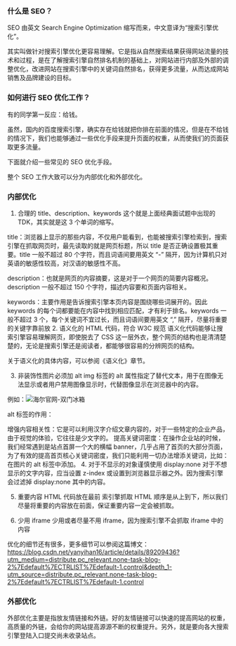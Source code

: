 ### 什么是 SEO？
SEO 由英文 Search Engine Optimization 缩写而来，中文意译为“搜索引擎优化”。

其实叫做针对搜索引擎优化更容易理解。它是指从自然搜索结果获得网站流量的技术和过程，是在了解搜索引擎自然排名机制的基础上，对网站进行内部及外部的调整优化，改进网站在搜索引擎中的关键词自然排名，获得更多流量，从而达成网站销售及品牌建设的目标。

### 如何进行 SEO 优化工作？
有的同学第一反应：给钱。

虽然，国内的百度搜索引擎，确实存在给钱就把你排在前面的情况，但是在不给钱的情况下，我们也能够通过一些优化手段来提升页面的权重，从而使我们的页面获取更多流量。

下面就介绍一些常见的 SEO 优化手段。

整个 SEO 工作大致可以分为内部优化和外部优化。

### 内部优化
1. 合理的 title、description、keywords
这个就是上面经典面试题中出现的 TDK，其实就是这 3 个单词的缩写。

title：浏览器上显示的那些内容，不仅用户能看到，也能被搜索引擎检索到，搜索引擎在抓取网页时，最先读取的就是网页标题，所以 title 是否正确设置极其重要。title 一般不超过 80 个字符，而且词语间要用英文 “-” 隔开，因为计算机只对英语的敏感性较高，对汉语的敏感性不高。

description：也就是网页的内容摘要，这是对于一个网页的简要内容概况。description 一般不超过 150 个字符，描述内容要和页面内容相关。

keywords：主要作用是告诉搜索引擎本页内容是围绕哪些词展开的。因此 keywords 的每个词都要能在内容中找到相应匹配，才有利于排名。keywords 一般不超过 3 个，每个关键词不宜过长，而且词语间要用英文 “,” 隔开，尽量将重要的关键字靠前放
2. 语义化的 HTML 代码，符合 W3C 规范
语义化代码能够让搜索引擎容易理解网页，即使脱去了 CSS 这一层外衣，整个网页的结构也是清清楚楚的，无论是搜索引擎还是阅读者，都能够很容易的分辨网页的结构。

关于语义化的具体内容，可以参阅《语义化》章节。

3. 非装饰性图片必须加 alt
img 标签的 alt 属性指定了替代文本，用于在图像无法显示或者用户禁用图像显示时，代替图像显示在浏览器中的内容。

例如：<img src="/xxx.jpg" alt="海尔官网-双门冰箱" />

alt 标签的作用：

增强内容相关性：它是可以利用汉字介绍文章内容的，对于一些特定的企业产品，由于视觉的体验，它往往是少文字的。
提高关键词密度：在操作企业站的时候，我们经常遇到是站点首屏一个大的横幅 banner，几乎占用了首页的大部分页面，为了有效的提高首页核心关键词密度，我们只能利用一切办法增添关键词，比如：在图片的 alt 标签中添加。
4. 对于不显示的对象谨慎使用 display:none
对于不想显示的文字内容，应当设置 z-index 或设置到浏览器显示器之外。因为搜索引擎会过滤掉 display:none 其中的内容。

5. 重要内容 HTML 代码放在最前
索引擎抓取 HTML 顺序是从上到下，所以我们尽量将重要的内容放在前面，保证重要内容一定会被抓取。

6. 少用 iframe
少用或者尽量不用 iframe，因为搜索引擎不会抓取 iframe 中的内容

优化的细节还有很多，更多细节可以参阅这篇博文：https://blog.csdn.net/yanyihan16/article/details/89209436?utm_medium=distribute.pc_relevant.none-task-blog-2%7Edefault%7ECTRLIST%7Edefault-1.control&depth_1-utm_source=distribute.pc_relevant.none-task-blog-2%7Edefault%7ECTRLIST%7Edefault-1.control

### 外部优化
外部优化主要是指放友情链接和外链。好的友情链接可以快速的提高网站的权重，高质量的外链，会给你的网站提高源源不断的权重提升。另外，就是要向各大搜索引擎登陆入口提交尚未收录站点。